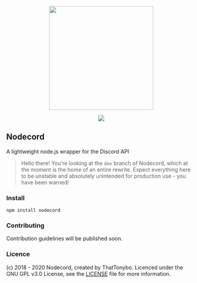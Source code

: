 <div align="center">
    <p>
        <img src="https://i.imgur.com/BcLSzhy.png" width="276" />
    </p>
    <p>
        <a href="https://discord.gg/BUGV4Er"><img src="https://discordapp.com/api/guilds/503134449060544513/embed.png?style=shield" /></a>
    </p>
</div>

## Nodecord
A lightweight node.js wrapper for the Discord API

> Hello there! You're looking at the `dev` branch of Nodecord, which at the moment is the home of an entire rewrite. Expect everything here to be unstable and absolutely unintended for production use - you have been warned!

### Install
```
npm install nodecord
```

### Contributing
Contribution guidelines will be published soon.

### Licence
(c) 2018 - 2020 Nodecord, created by ThatTonybo. Licenced under the GNU GPL v3.0 License, see the [LICENSE](./LICENSE) file for more information.
